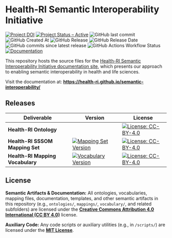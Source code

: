 # Health-RI Semantic Interoperability Initiative

[![Project DOI](https://zenodo.org/badge/DOI/10.5281/zenodo.16949640.svg)](https://doi.org/10.5281/zenodo.16949640)
[![Project Status – Active](https://www.repostatus.org/badges/latest/active.svg)](https://www.repostatus.org/#active)
![GitHub last commit](https://img.shields.io/github/last-commit/Health-RI/semantic-interoperability)
![GitHub Created At](https://img.shields.io/github/created-at/Health-RI/semantic-interoperability)
![GitHub Release](https://img.shields.io/github/v/release/Health-RI/semantic-interoperability)
![GitHub Release Date](https://img.shields.io/github/release-date/Health-RI/semantic-interoperability)
![GitHub commits since latest release](https://img.shields.io/github/commits-since/Health-RI/semantic-interoperability/latest)
![GitHub Actions Workflow Status](https://img.shields.io/github/actions/workflow/status/health-ri/semantic-interoperability/deploy.yml)
[![Documentation](https://img.shields.io/badge/Docs-Specification-blue.svg)](https://health-ri.github.io/semantic-interoperability/)

<!-- Ontology latest release -->
<!-- [![Ontology Version](https://img.shields.io/github/v/release/Health-RI/semantic-interoperability?filter=ontology-v*&sort=semver)](https://github.com/Health-RI/semantic-interoperability/releases?q=tag%3Aontology-) [![License: CC-BY-4.0](https://img.shields.io/badge/License-CC--BY--4.0-blue.svg)](https://creativecommons.org/licenses/by/4.0/)
-->

This repository hosts the source files for the [Health-RI Semantic Interoperability Initiative documentation site](https://health-ri.github.io/semantic-interoperability/), which presents our approach to enabling semantic interoperability in health and life sciences.

Visit the documentation at: **<https://health-ri.github.io/semantic-interoperability/>**

## Releases

| Deliverable                      | Version                                                                                                                                                                                                                    | License                                                                                                                          |
| -------------------------------- | -------------------------------------------------------------------------------------------------------------------------------------------------------------------------------------------------------------------------- | -------------------------------------------------------------------------------------------------------------------------------- |
| **Health-RI Ontology**           |                                                                                                                                                                                                                            | [![License: CC-BY-4.0](https://img.shields.io/badge/License-CC--BY--4.0-blue.svg)](https://creativecommons.org/licenses/by/4.0/) |
| **Health-RI SSSOM Mapping Set**  | [![Mapping Set Version](https://img.shields.io/github/v/release/Health-RI/semantic-interoperability?filter=mappings-v*&sort=semver)](https://github.com/Health-RI/semantic-interoperability/releases?q=tag%3Amappings-)    | [![License: CC-BY-4.0](https://img.shields.io/badge/License-CC--BY--4.0-blue.svg)](https://creativecommons.org/licenses/by/4.0/) |
| **Health-RI Mapping Vocabulary** | [![Vocabulary Version](https://img.shields.io/github/v/release/Health-RI/semantic-interoperability?filter=vocabulary-v*&sort=semver)](https://github.com/Health-RI/semantic-interoperability/releases?q=tag%3Avocabulary-) | [![License: CC-BY-4.0](https://img.shields.io/badge/License-CC--BY--4.0-blue.svg)](https://creativecommons.org/licenses/by/4.0/) |

## License

**Semantic Artifacts & Documentation:** All ontologies, vocabularies, mapping files, documentation, templates, and other semantic artifacts in this repository (e.g., `ontologies/`, `mappings/`, `vocabulary/`, and related subfolders) are licensed under the [**Creative Commons Attribution 4.0 International (CC BY 4.0)**](https://creativecommons.org/licenses/by/4.0/) license.

**Auxiliary Code:** Any code scripts or auxiliary utilities (e.g., in `/scripts/`) are licensed under the [**MIT License**](https://spdx.org/licenses/MIT.html).
